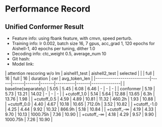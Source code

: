 # Performance Record

## Unified Conformer Result

* Feature info: using fbank feature, with cmvn, speed perturb.
* Training info: lr 0.002, batch size 16, 7 gpus, acc_grad 1, 120 epochs for Aishell-1, 40 epochs per tuning, dither 1.0
* Decoding info: ctc_weight 0.5, average_num 10
* Git hash: 
* Model link: 

| attention rescoring w/o lm | aishell1_test | aishell2_test   | selected   |
|                            | full | 16   | full  | 16    | duration | cer   | avg_token_len |
|----------------------------|------|------|-------|-------|----------|-------|---------------|
| baseline(separately)       | 5.05 | 5.45 | 6.08  | 6.46  | -        | -     | -             |
| conformer                  | 5.19 | 5.73 | 13.21 | 14.02 | -        | -     | -             |
|  +cutoff_1.0               | 5.14 | 5.64 | 12.88 | 13.65 | 6.3h     | 13.76 | 1.98          |
|   +cutoff_0.5              | 4.59 | 4.89 | 10.81 | 11.32 | 460.2h   | 1.93  | 10.88         |
|    +cutoff_0.0             | 4.40 | 4.67 | 10.18 | 10.65 | 712.0h   | 3.52  | 10.82         |
|     +cutoff_-1.0           | 4.25 | 4.44 | 9.92  | 10.32 | 866.9h   | 5.18  | 10.84         |
|      +cutoff_-∞            | 4.19 | 4.33 | 9.70  | 10.13 | 1000.75h | 7.36  | 10.90         |
|      +cutoff_-∞            | 4.18 | 4.29 | 9.57  | 9.90  | 1000.75h | 7.26  | 10.90         |
